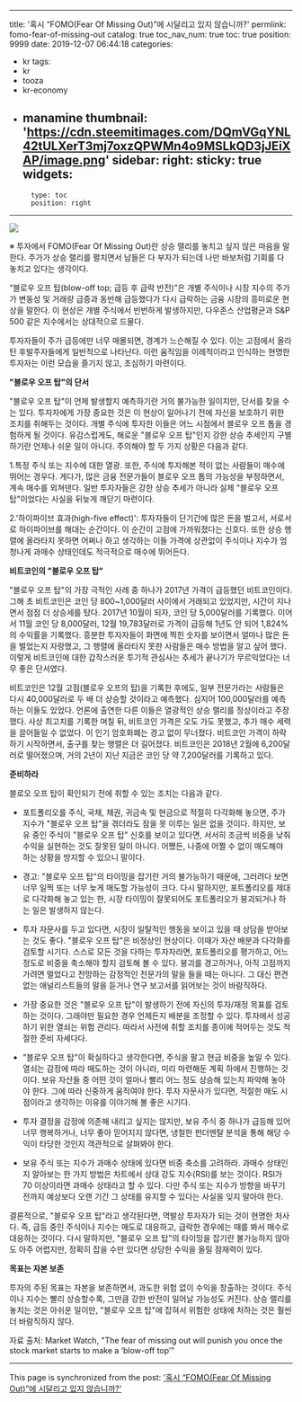 
---
title: '혹시 “FOMO(Fear Of Missing Out)”에 시달리고 있지 않습니까?'
permlink: fomo-fear-of-missing-out
catalog: true
toc_nav_num: true
toc: true
position: 9999
date: 2019-12-07 06:44:18
categories:
- kr
tags:
- kr
- tooza
- kr-economy
- manamine
thumbnail: 'https://cdn.steemitimages.com/DQmVGqYNL42tULXerT3mj7oxzQPWMn4o9MSLkQD3jJEiXAP/image.png'
sidebar:
    right:
        sticky: true
widgets:
    -
        type: toc
        position: right
---


![](https://cdn.steemitimages.com/DQmVGqYNL42tULXerT3mj7oxzQPWMn4o9MSLkQD3jJEiXAP/image.png)

※ 투자에서 FOMO(Fear Of Missing Out)란 상승 랠리를 놓치고 싶지 않은 마음을 말한다. 주가가 상승 랠리를 펼치면서 남들은 다 부자가 되는데 나만 바보처럼 기회를 다 놓치고 있다는 생각이다. 

“블로우 오프 탑(blow-off top; 급등 후 급락 반전)”은 개별 주식이나 시장 지수의 주가가 변동성 및 거래량 급증과 동반해 급등했다가 다시 급락하는 금융 시장의 흥미로운 현상을 말한다. 이 현상은 개별 주식에서 빈번하게 발생하지만, 다우존스 산업평균과 S&P 500 같은 지수에서는 상대적으로 드물다. 

투자자들이 주가 급등에만 너무 매몰되면, 경계가 느슨해질 수 있다. 이는 고점에서 올라탄 후발주자들에게 일반적으로 나타난다. 이런 움직임을 이례적이라고 인식하는 현명한 투자자는 이런 모습을 즐기지 않고, 조심하기 마련이다. 
 

**"블로우 오프 탑"의 단서** 

"블로우 오프 탑"이 언제 발생할지 예측하기란 거의 불가능한 일이지만, 단서를 찾을 수는 있다. 투자자에게 가장 중요한 것은 이 현상이 일어나기 전에 자신을 보호하기 위한 조치를 취해두는 것이다. 개별 주식에 투자한 이들은 어느 시점에서 블로우 오프 톱을 경험하게 될 것이다. 유감스럽게도, 해로운 "블로우 오프 탑"인지 강한 상승 추세인지 구별하기란 언제나 쉬운 일이 아니다. 주의해야 할 두 가지 상황은 다음과 같다. 

1.특정 주식 또는 지수에 대한 열광. 또한, 주식에 투자해본 적이 없는 사람들이 매수에 뛰어는 경우다. 게다가, 많은 금융 전문가들이 블로우 오프 톱의 가능성을 부정하면서, 계속 매수를 외쳐댄다. 일반 투자자들은 강한 상승 추세가 아니라 실제 "블로우 오프 탑"이었다는 사실을 뒤늦게 깨닫기 마련이다.  

2.'하이파이브 효과(high-five effect)': 투자자들이 단기간에 많은 돈을 벌고서, 서로서로 하이파이브를 해대는 순간이다. 이 순간이 고점에 가까워졌다는 신호다. 또한 상승 행렬에 올라타지 못하면 어쩌나 하고 생각하는 이들 가격에 상관없이 주식이나 지수가 엄청나게 과매수 상태인데도 적극적으로 매수에 뛰어든다. 
 

**비트코인의 "블로우 오프 탑"** 

"블로우 오프 탑"의 가장 극적인 사례 중 하나가 2017년 가격이 급등했던 비트코인이다. 그해 초 비트코인은 코인 당 800~1,000달러 사이에서 거래되고 있었지만, 시간이 지나면서 점점 더 상승세를 탔다. 2017년 10월이 되자, 코인 당 5,000달러를 기록했다. 이어서 11월 코인 당 8,000달러, 12월 19,783달러로 가격이 급등해 1년도 안 되어 1,824%의 수익률을 기록했다. 흥분한 투자자들이 화면에 찍힌 숫자를 보이면서 얼마나 많은 돈을 벌었는지 자랑했고, 그 행렬에 올라타지 못한 사람들은 매수 방법을 알고 싶어 했다. 이렇게 비트코인에 대한 갑작스러운 투기적 관심사는 추세가 끝나기가 무르익었다는 너무 좋은 단서였다. 

비트코인은 12월 고점(블로우 오프의 탑)을 기록한 후에도, 일부 전문가라는 사람들은 다시 40,000달러로 두 배 더 상승할 것이라고 예측했다. 심지어 100,000달러를 예측하는 이들도 있었다. 언론에 출연한 다른 이들은 열광적인 상승 랠리를 정상이라고 주장했다. 사상 최고치를 기록한 며칠 뒤, 비트코인 가격은 오도 가도 못했고, 추가 매수 세력을 끌어들일 수 없었다. 이 인기 암호화폐는 경고 없이 무너졌다. 비트코인 가격이 하락하기 시작하면서, 출구를 찾는 행렬은 더 길어졌다. 비트코인은 2018년 2월에 6,200달러로 떨어졌으며, 거의 ​​2년이 지난 지금은 코인 당 약 7,200달러를 기록하고 있다.
 

**준비하라** 

블로오 오프 탑이 확인되기 전에 취할 수 있는 조치는 다음과 같다. 

- 포트폴리오를 주식, 국채, 채권, 귀금속 및 현금으로 적절히 다각화해 놓으면, 주가 지수가 "블로우 오프 탑"을 겪더라도 잠을 못 이루는 일은 없을 것이다. 하지만, 보유 중인 주식이 "블로우 오프 탑" 신호를 보이고 있다면, 서서히 조금씩 비중을 낮춰 수익을 실현하는 것도 잘못된 일이 아니다. 어쨌든, 나중에 어쩔 수 없이 매도해야 하는 상황을 방지할 수 있으니 말이다.  

- 경고: "블로우 오프 탑"의 타이밍을 잡기란 거의 불가능하기 때문에, 그러려다 보면 너무 일찍 또는 너무 늦게 매도할 가능성이 크다. 다시 말하지만, 포트폴리오를 제대로 다각화해 놓고 있는 한, 시장 타이밍이 잘못되어도 포트폴리오가 붕괴되거나 하는 일은 발생하지 않는다.  

- 투자 자문사를 두고 있다면, 시장이 일탈적인 행동을 보이고 있을 때 상담을 받아보는 것도 좋다. "블로우 오프 탑"은 비정상인 현상이다. 이때가 자산 배분과 다각화를 검토할 시기다. 스스로 모든 것을 다하는 투자자라면, 포트폴리오를 평가하고, 어느 정도로 비중을 축소해야 할지 검토해 볼 수 있다. 붕괴를 경고하거나, 아직 고점까지 가려면 멀었다고 전망하는 감정적인 전문가의 말을 들을 때는 아니다. 그 대신 편견 없는 애널리스트들의 말을 듣거나 연구 보고서를 읽어보는 것이 바람직하다.  

- 가장 중요한 것은 "블로우 오프 탑"이 발생하기 전에 자신의 투자/재정 목표를 검토하는 것이다. 그래야만 필요한 경우 언제든지 배분을 조정할 수 있다. 투자에서 성공하기 위한 열쇠는 위험 관리다. 따라서 사전에 취할 조치를 종이에 적어두는 것도 적절한 준비 자세다다. 

- "블로우 오프 탑"이 확실하다고 생각한다면, 주식을 팔고 현금 비중을 높일 수 있다. 열쇠는 감정에 따라 매도하는 것이 아니라, 미리 마련해둔 계획 하에서 진행하는 것이다. 보유 자산들 중 어떤 것이 얼마나 빨리 어느 정도 상승해 있는지 파악해 놓아야 한다. 그에 따라 신중하게 움직여야 한다. 투자 자문사가 있다면, 적절한 매도 시점이라고 생각하는 이유를 이야기해 볼 좋은 시기다. 

- 투자 결정을 감정에 의존해 내리고 싶지는 않지만, 보유 주식 중 하나가 급등해 있어 너무 행복하거나, 너무 좋아 믿어지지 않다면, 냉철한 펀더멘탈 분석을 통해 해당 수익이 타당한 것인지 객관적으로 살펴봐야 한다.  

- 보유 주식 또는 지수가 과매수 상태에 있다면 비중 축소를 고려하라. 과매수 상태인지 알아보는 한 가지 방법은 차트에서 상대 강도 지수(RSI)를 보는 것이다. RSI가 70 이상이라면 과매수 상태라고 할 수 있다. 다만 주식 또는 지수가 방향을 바꾸기 전까지 예상보다 오랜 기간 그 상태를 유지할 수 있다는 사실을 잊지 말아야 한다.  

결론적으로, "블로우 오프 탑"라고 생각된다면, 역발상 투자자가 되는 것이 현명한 처사다. 즉, 급등 중인 주식이나 지수는 매도로 대응하고, 급락한 경우에는 때를 봐서 매수로 대응하는 것이다. 다시 말하지만, "블로우 오프 탑"의 타이밍을 잡기란 불가능하지 않아도 아주 어렵지만, 정확히 잡을 수만 있다면 상당한 수익을 올릴 잠재력이 있다.
 

**목표는 자본 보존** 

투자의 주된 목표는 자본을 보존하면서, 과도한 위험 없이 수익을 창출하는 것이다. 주식이나 지수는 빨리 상승할수록, 그만큼 강한 반전이 일어날 가능성도 커진다. 상승 랠리를 놓치는 것은 아쉬운 일이만, "블로우 오프 탑"에 잡혀서 위험한 상태에 처하는 것은 훨씬 더 바람직하지 않다.  

자료 출처: Market Watch, "The fear of missing out will punish you once the stock market starts to make a ‘blow-off top’"

- - -

This page is synchronized from the post: ['혹시 “FOMO(Fear Of Missing Out)”에 시달리고 있지 않습니까?'](https://steemit.com/@pius.pius/fomo-fear-of-missing-out)
